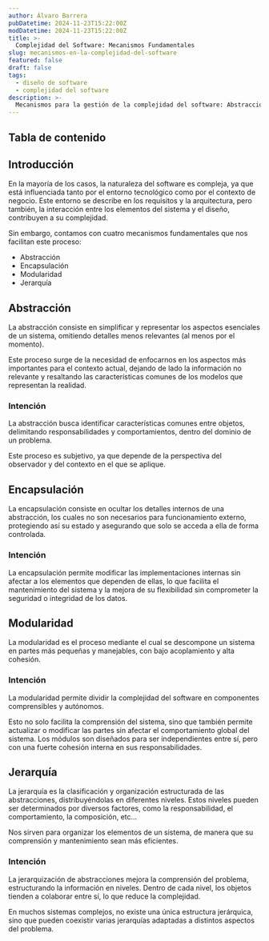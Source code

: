 ```yaml
---
author: Álvaro Barrera
pubDatetime: 2024-11-23T15:22:00Z
modDatetime: 2024-11-23T15:22:00Z
title: >-
  Complejidad del Software: Mecanismos Fundamentales
slug: mecanismos-en-la-complejidad-del-software
featured: false
draft: false
tags:
  - diseño de software
  - complejidad del software
description: >-
  Mecanismos para la gestión de la complejidad del software: Abstracción, Encapsulación, Modularidad y Jerarquía
---
```


## Tabla de contenido

<!-- toc -->

## Introducción

En la mayoría de los casos, la naturaleza del software es compleja, ya que está influenciada tanto por el entorno tecnológico como por el contexto de negocio. Este entorno se describe en los requisitos y la arquitectura, pero también, la interacción entre los elementos del sistema y el diseño, contribuyen a su complejidad.

Sin embargo, contamos con cuatro mecanismos fundamentales que nos facilitan este proceso:

<ul><li>Abstracción</li><li>Encapsulación</li><li>Modularidad</li><li>Jerarquía</li></ul>

## <b>Abstracción</b>

La abstracción consiste en simplificar y representar los aspectos esenciales de un sistema, omitiendo detalles menos relevantes (al menos por el momento).

Este proceso surge de la necesidad de enfocarnos en los aspectos más importantes para el contexto actual, dejando de lado la información no relevante y resaltando las características comunes de los modelos que representan la realidad.

### Intención

La abstracción busca identificar características comunes entre objetos, delimitando responsabilidades y comportamientos, dentro del dominio de un problema.

Este proceso es subjetivo, ya que depende de la perspectiva del observador y del contexto en el que se aplique.

## <b>Encapsulación</b>

La encapsulación consiste en ocultar los detalles internos de una abstracción, los cuales no son necesarios para funcionamiento externo, protegiendo así su estado y asegurando que solo se acceda a ella de forma controlada.

### Intención

La encapsulación permite modificar las implementaciones internas sin afectar a los elementos que dependen de ellas, lo que facilita el mantenimiento del sistema y la mejora de su flexibilidad sin comprometer la seguridad o integridad de los datos.

## <b>Modularidad</b>

La modularidad es el proceso mediante el cual se descompone un sistema en partes más pequeñas y manejables, con bajo acoplamiento y alta cohesión.

### Intención

La modularidad permite dividir la complejidad del software en componentes comprensibles y autónomos.

Esto no solo facilita la comprensión del sistema, sino que también permite actualizar o modificar las partes sin afectar el comportamiento global del sistema. Los módulos son diseñados para ser independientes entre sí, pero con una fuerte cohesión interna en sus responsabilidades.

## <b>Jerarquía</b>

La jerarquía es la clasificación y organización estructurada de las abstracciones, distribuyéndolas en diferentes niveles. Estos niveles pueden ser determinados por diversos factores, como la responsabilidad, el comportamiento, la composición, etc...

Nos sirven para organizar los elementos de un sistema, de manera que su comprensión y mantenimiento sean más eficientes.

### Intención

La jerarquización de abstracciones mejora la comprensión del problema, estructurando la información en niveles. Dentro de cada nivel, los objetos tienden a colaborar entre sí, lo que reduce la complejidad.

En muchos sistemas complejos, no existe una única estructura jerárquica, sino que pueden coexistir varias jerarquías adaptadas a distintos aspectos del problema.
